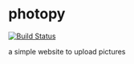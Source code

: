 # photopy
[![Build Status](https://app.travis-ci.com/andreplacet/photopy.svg?branch=main)](https://app.travis-ci.com/andreplacet/photopy)

a simple website to upload pictures
